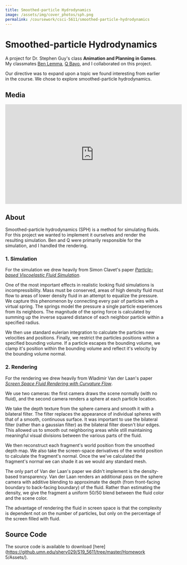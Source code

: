 ```yaml
---
title: Smoothed-particle Hydrodynamics
image: /assets/img/cover_photos/sph.png
permalink: /coursework/csci-5611/smoothed-particle-hydrodynamics
---
```


# Smoothed-particle Hydrodynamics

A project for Dr. Stephen Guy's class **Animation and Planning in Games**. My classmates [Ben Lemma](mailto:lemma017@umn.edu), [Q Bayo](mailto:bayo0006@umn.edu), and I collaborated on this project.

Our directive was to expand upon a topic we found interesting from earlier in the course. We chose to explore smoothed-particle hydrodynamics.

## Media

<iframe width="560" height="315" src="https://www.youtube.com/embed/ltnG4ZWAdxA" frameborder="0" allow="accelerometer; autoplay; encrypted-media; gyroscope; picture-in-picture" allowfullscreen></iframe>

## About

Smoothed-particle hydrodynamics (SPH) is a method for simulating fluids. For this project we wanted to implement it ourselves and render the resulting simulation. Ben and Q were primarily responsible for the simulation, and I handled the rendering.

### 1. Simulation

For the simulation we drew heavily from Simon Clavet's paper *[Particle-based Viscoelastic Fluid Simulation](https://dl.acm.org/citation.cfm?id=1073400)*.

One of the most important effects in realistic looking fluid simulations is incompressibility. Mass must be conserved, areas of high density fluid must flow to areas of lower density fluid in an attempt to equalize the pressure. We capture this phenomenon by connecting every pair of particles with a virtual spring. The springs model the pressure a single particle experiences from its neighbors. The magnitude of the spring force is calculated by summing up the inverse squared distance of each neighbor particle within a specified radius.

We then use standard eulerian integration to calculate the particles new velocities and positions. Finally, we restrict the particles positions within a specified bounding volume. If a particle escapes the bounding volume, we clamp it's position within the bounding volume and reflect it's velocity by the bounding volume normal.

### 2. Rendering

For the rendering we drew heavily from Wladimir Van der Laan's paper *[Screen Space Fluid Rendering with Curvature Flow](https://dl.acm.org/citation.cfm?id=1507164)*.

We use two cameras: the first camera draws the scene normally (with no fluid), and the second camera renders a sphere at each particle location.

We take the depth texture from the sphere camera and smooth it with a bilateral filter. The filter replaces the appearance of individual spheres with that of a smooth, continuous surface.  It was important to use the bilateral filter (rather than a gaussian filter) as the bilateral filter doesn't blur edges. This allowed us to smooth out neighboring areas while still maintaining meaningful visual divisions between the various parts of the fluid.

We then reconstruct each fragment's world position from the smoothed depth map. We also take the screen-space derivatives of the world position to calculate the fragment's normal. Once the we've calculated the fragment's normal we can shade it as we would any standard mesh.

The only part of Van der Laan's paper we didn't implement is the density-based transparency. Van der Laan renders an additional pass on the sphere camera with additive blending to approximate the depth (from front-facing boundary to back-facing boundary) of the fluid. Rather than estimating the density, we give the fragment a uniform 50/50 blend between the fluid color and the scene color.

The advantage of rendering the fluid in screen space is that the complexity is dependent not on the number of particles, but only on the percentage of the screen filled with fluid.

## Source Code

The source code is available to download [here](https://github.umn.edu/sherv029/S19_5611/tree/master/Homework 5/Assets/).
